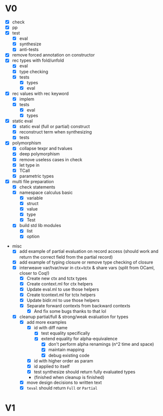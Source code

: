 # V0
- [X] check
- [X] pp
- [X] test
  - [X] eval
  - [X] synthesize
  - [X] anti-tests
- [X] remove forced annotation on constructor
- [X] rec types with fold/unfold
  - [X] eval
  - [X] type checking
  - [X] tests
    - [X] types
    - [X] eval
- [X] rec values with rec keyword
  - [X] implem
  - [X] tests
    - [X] eval
    - [X] types
- [X] static eval
  - [X] static eval (full or partial) construct
  - [X] reconstruct term when synthesizing
  - [X] tests
- [X] polymorphism
  - [X] collapse texpr and tvalues
  - [X] deep polymorphism
  - [X] remove useless cases in check
  - [X] let type in
  - [X] TCall
  - [X] parametric types
- [X] multi file preparation
  - [X] check statements
  - [X] namespace calculus basic
    - [X] variable
    - [X] struct
    - [X] value
    - [X] type
    - [X] Test
  - [X] build std lib modules
    - [X] list
    - [X] option
- misc
  - [X] add example of partial evaluation on record access (should work and return the correct field from the partial record)
  - [X] add example of typing closure or remove type checking of closure
  - [X] interweave var/tvar/nvar in ctx+tctx & share vars (split from OCaml, closer to Coq!)
    - [X] Create new ctx and tctx types
    - [X] Create context.ml for ctx helpers
    - [X] Update eval.ml to use those helpers
    - [X] Create tcontext.ml for tctx helpers
    - [X] Update bidir.ml to use those helpers
    - [X] Separate forward contexts from backward contexts
      - [X] And fix some bugs thanks to that lol
  - [X] cleanup partial/full & strong/weak evaluation for types
    - [X] add more examples
      - [X] id with diff name
        - [X] test equality specifically
        - [X] extend equality for alpha-equivalence
          - [X] don't perform alpha renamings (n^2 time and space)
          - [X] maintain mapping
          - [X] debug existing code
      - [X] id with higher order as param
      - [X] id applied to itself
      - [X] test synthesize should return fully evaluated types
      - (finished when cleanup is finished)
    - [X] move design decisions to written text
    - [X] `teval` should return `Full` or `Partial`

# V1